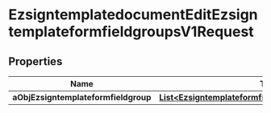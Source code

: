 

# EzsigntemplatedocumentEditEzsigntemplateformfieldgroupsV1Request

## Properties

Name | Type | Description | Notes
------------ | ------------- | ------------- | -------------
**aObjEzsigntemplateformfieldgroup** | [**List&lt;EzsigntemplateformfieldgroupRequestCompound&gt;**](EzsigntemplateformfieldgroupRequestCompound.md) |  | 




